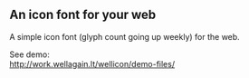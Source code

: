 An icon font for your web
-------------

A simple icon font (glyph count going up weekly) for the web.

See demo:  
http://work.wellagain.lt/wellicon/demo-files/
